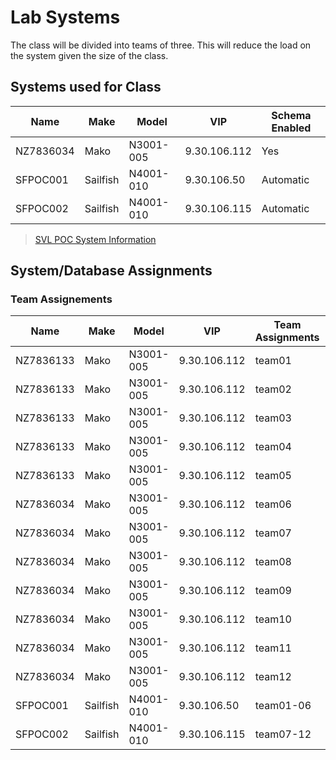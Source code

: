 # Lab Systems

The class will be divided into teams of three.  This will reduce the load on the system given the size of the class.

## Systems used for Class
  
  | Name   | Make  | Model  | VIP  | Schema Enabled |
  |---|---|---|---|---|
  | NZ7836034  | Mako  | N3001-005  | 9.30.106.112 | Yes |
  | SFPOC001  | Sailfish  | N4001-010  | 9.30.106.50 | Automatic |
  | SFPOC002  | Sailfish  | N4001-010  | 9.30.106.115 | Automatic |
      
  > [SVL POC System Information](https://w3-connections.ibm.com/wikis/home?lang=en-us#!/wiki/CPG%20Admin/page/Welcome%20to%20CPG%20Admin)

## System/Database Assignments

### Team Assignements
  
  | Name   | Make  | Model  | VIP  | Team Assignments  | Database  |
  |---|---|---|---|---|---|
  | NZ7836133  | Mako  | N3001-005  | 9.30.106.112  | team01  | bdi01  |
  | NZ7836133  | Mako  | N3001-005  | 9.30.106.112  | team02  | bdi01  |
  | NZ7836133  | Mako  | N3001-005  | 9.30.106.112  | team03  | bdi03  |
  | NZ7836133  | Mako  | N3001-005  | 9.30.106.112  | team04  | bdi04  |
  | NZ7836133  | Mako  | N3001-005  | 9.30.106.112  | team05  | bdi05  |
  | NZ7836034  | Mako  | N3001-005  | 9.30.106.112 | team06  | bdi06  |
  | NZ7836034  | Mako  | N3001-005  | 9.30.106.112 | team07  | bdi07  |
  | NZ7836034  | Mako  | N3001-005  | 9.30.106.112 | team08  | bdi08  |
  | NZ7836034  | Mako  | N3001-005  | 9.30.106.112 | team09  | bdi09  |
  | NZ7836034  | Mako  | N3001-005  | 9.30.106.112 | team10  | bdi10  |
  | NZ7836034  | Mako  | N3001-005  | 9.30.106.112 | team11  | bdi11  |
  | NZ7836034  | Mako  | N3001-005  | 9.30.106.112 | team12  | bdi12  |
  | SFPOC001  | Sailfish  | N4001-010  | 9.30.106.50  |  team01-06 | BLUDB  |
  | SFPOC002  | Sailfish  | N4001-010  | 9.30.106.115  |  team07-12 | BLUDB  |
